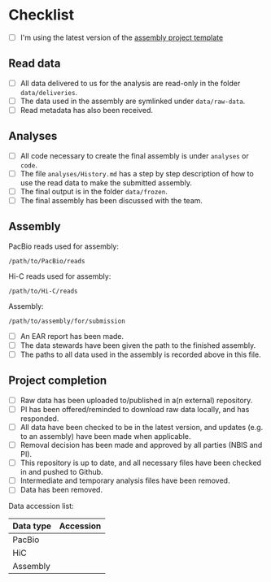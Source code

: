 # Checklist

- [ ] I'm using the latest version of the [assembly project template](https://github.com/NBISweden/assembly-project-template)

## Read data

- [ ] All data delivered to us for the analysis are read-only in the folder `data/deliveries`.
- [ ] The data used in the assembly are symlinked under `data/raw-data`.
- [ ] Read metadata has also been received.

## Analyses

- [ ] All code necessary to create the final assembly is under `analyses` or `code`.
- [ ] The file `analyses/History.md` has a step by step description of how to use the read data to make the submitted assembly.
- [ ] The final output is in the folder `data/frozen`.
- [ ] The final assembly has been discussed with the team.

## Assembly

PacBio reads used for assembly:
```
/path/to/PacBio/reads
```

Hi-C reads used for assembly:
```
/path/to/Hi-C/reads
```

Assembly:
```
/path/to/assembly/for/submission
```

- [ ] An EAR report has been made.
- [ ] The data stewards have been given the path to the finished assembly.
- [ ] The paths to all data used in the assembly is recorded above in this file.

## Project completion

- [ ] Raw data has been uploaded to/published in a(n external) repository.
- [ ] PI has been offered/reminded to download raw data locally, and has responded.
- [ ] All data have been checked to be in the latest version, and updates (e.g. to an assembly) have been made when applicable.
- [ ] Removal decision has been made and approved by all parties (NBIS and PI).
- [ ] This repository is up to date, and all necessary files have been checked in and pushed to Github.
- [ ] Intermediate and temporary analysis files have been removed.
- [ ] Data has been removed.

Data accession list:

| Data type | Accession |
|-----------|-----------|
| PacBio    |           |
| HiC       |           |
| Assembly  |           |
